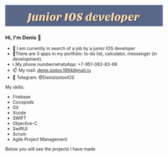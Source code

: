 ![picture resume](https://github.com/Denisiz/Denisiz/blob/d115db78b3732aa9259c36d2e518e1aa0ee524ff/Header.png)
### Hi, I'm Denis 👋

<!--
**Denisiz/Denisiz** is a ✨ _special_ ✨ repository because its `README.md` (this file) appears on your GitHub profile.

Here are some ideas to get you started:
-->
- 🔭 I am currently in search of a job by a junior IOS developer
- 🌱There are 3 apps in my portfolio: to-do list, calculator, messenger (in development).
- 📞 My phone number/whatsApp: +7-951-083-83-69
- 📫 My mail: denis.izotov.1994@mail.ru
- 📠 Telegram: @DenisIzotovIOS

My skills:
- Firebase
- Cocopods
- Git
- Xcode
- SWIFT
- Objective-C
- SwiftUI
- Scrum
- Agile Project Management

Below you will see the projects I have made
